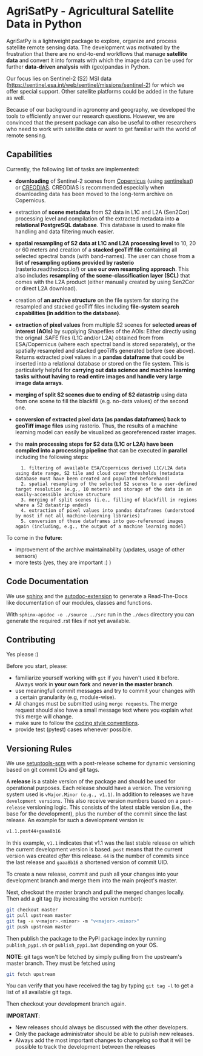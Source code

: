 # AgriSatPy - Agricultural Satellite Data in Python

AgriSatPy is a lightweight package to explore, organize and process satellite remote sensing data. The development was motivated by the frustration that there are no end-to-end workflows that manage **satellite data** and convert it into formats with which the image data can be used for further **data-driven analysis** with (geo)pandas in Python. 

Our focus lies on Sentinel-2 (S2) MSI data (https://sentinel.esa.int/web/sentinel/missions/sentinel-2) for which we offer special support. Other satellite platforms could be added in the future as well.

Because of our background in agronomy and geography, we developed the tools to efficiently answer our research questions. However, we are convinced that the present package can also be useful to other researchers who need to work with satellite data or want to get familiar with the world of remote sensing.

## Capabilities

Currently, the following list of tasks are implemented:

- **downloading** of Sentinel-2 scenes from [Copernicus](https://scihub.copernicus.eu/) (using [sentinelsat](https://sentinelsat.readthedocs.io/en/stable/)) or [CREODIAS](https://creodias.eu/). CREODIAS is recommended especially when downloading data has been moved to the long-term archive on Copernicus.

- extraction of **scene metadata** from S2 data in L1C and L2A (Sen2Cor) processing level and compilation of the extracted metadata into **a relational PostgreSQL database**. This database is used to make file handling and data filtering much easier.

- **spatial resampling of S2 data at L1C and L2A processing level** to 10, 20 or 60 meters and creation of a **stacked geoTiff file** containing all selected spectral bands (with band-names). The user can chose from a **list of resampling options provided by rasterio** (rasterio.readthedocs.io/) or **use our own resampling approach**. This also includes **resampling of the scene-classification layer (SCL)** that comes with the L2A product (either manually created by using Sen2Cor or direct L2A download).

- creation of **an archive structure** on the file system for storing the resampled and stacked geoTiff files including **file-system search capabilities (in addition to the database)**.

- **extraction of pixel values** from multiple S2 scenes for **selected areas of interest (AOIs)** by supplying Shapefiles of the AOIs: Either directly using the orignal .SAFE files (L1C and/or L2A) obtained from from ESA/Copernicus (where each spectral band is stored separately), or the spatially resampled and stacked geoTiffs generated before (see above). Returns extracted pixel values in a **pandas dataframe** that could be inserted into a relational database or stored on the file system. This is particularly helpful for **carrying out data science and machine learning tasks without having to read entire images and handle very large image data arrays**.

- **merging of split S2 scenes due to ending of S2 datastrip** using data from one scene to fill the blackfill (e.g. no-data values) of the second one.


- **conversion of extracted pixel data (as pandas dataframes) back to geoTiff image files** using rasterio. Thus, the results of a machine learning model can easily be visualized as georeferenced raster images.


- the **main processing steps for S2 data (L1C or L2A) have been compiled into a processing pipeline** that can be executed in **parallel** including the following steps:

		1. filtering of available ESA/Copernicus derived L1C/L2A data using date range, S2 tile and cloud cover thresholds (metadata database must have been created and populated beforehand)
		2. spatial resampling of the selected S2 scenes to a user-defined target resolution (e.g., 10 meters) and storage of the data in an easily-accessible archive structure
		3. merging of split scenes (i.e., filling of blackfill in regions where a S2 datastrip ended)
		4. extraction of pixel values into pandas dataframes (understood by most if not all machine-learning libraries)
		5. conversion of these dataframes into geo-referenced images again (including, e.g., the output of a machine learning model)

To come in the **future**:

- improvement of the archive maintainability (updates, usage of other sensors)
- more tests (yes, they are important :) )

## Code Documentation

We use [sphinx](https://www.sphinx-doc.org/en/master/) and the [autodoc-extension](https://www.sphinx-doc.org/en/master/usage/extensions/autodoc.html) to generate a Read-The-Docs like documentation of our modules, classes and functions.

With ```sphinx-apidoc -o ./source ../src``` run in the ```./docs``` directory you can generate the required .rst files if not yet available.

## Contributing
Yes please :)

Before you start, please:
- familiarize yourself working with `git` if you haven't used it before. Always work in **your own fork** and **never in the master branch**.
- use meaningfull commit messages and try to commit your changes with a certain granularity (e.g, module-wise).
- All changes must be submitted using `merge requests`. The merge request should also have a small message text where you explain what this merge will change.
- make sure to follow the [coding style conventions](./CODE_STYLE.md).
- provide test (pytest) cases whenever possible.

## Versioning Rules

We use [setuptools-scm](https://pypi.org/project/setuptools-scm/) with a post-release scheme for dynamic versioning based on git commit IDs and git tags.

A **release** is a stable version of the package and should be used for operational purposes. Each release should have a version. The versioning system used is `vMajor.Minor (e.g., v1.1)`.
In addition to releases we have `development versions`. This also receive version numbers based on a `post-release` versioning logic. This consists of the latest stable version (i.e., the base for the development), plus the number of the commit since the last release. An example for such a development version is:

```bash
v1.1.post44+gaaa8b16
```

In this example, `v1.1` indicates that v1.1 was the last stable release on which the current development version is based. `post` means that the current version was created *after* this release. `44` is the number of commits since the last release and `gaaa8b16` a shortened version of commit UID.

To create a new release, commit and push all your changes into your development branch and merge them into the main project's master.

Next, checkout the master branch and pull the merged changes locally. Then add a git tag (by increasing the version number):

```bash
git checkout master
git pull upstream master
git tag -a v<major>.<minor> -m "v<major>.<minor>"
git push upstream master
```
Then publish the package to the PyPI package index by running `publish_pypi.sh` or `publish_pypi.bat` depending on your OS.

**NOTE**: git tags won't be fetched by simply pulling from the upstream's master branch. They must be fetched using

```bash
git fetch upstream
```

You can verify that you have received the tag by typing `git tag -l` to get a list of all available git tags.

Then checkout your development branch again.

**IMPORTANT**:

- New releases should always be discussed with the other developers.
- Only the package administrator should be able to publish new releases.
- Always add the most important changes to changelog so that it will be possible to track the development between the releases


